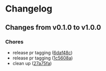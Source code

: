# Changelog

## Changes from v0.1.0 to v1.0.0

### Chores
- release pr tagging  ([6daf48c](https://github.com/telicent-oss/telicent-base-images/commit/6daf48cb3a0f903c3b3fffcffab7b47483287809))
- release pr tagging  ([1c5608a](https://github.com/telicent-oss/telicent-base-images/commit/1c5608adce10544aad8671c02a9d5def7b00585c))
- clean up  ([27a75fa](https://github.com/telicent-oss/telicent-base-images/commit/27a75fa3431e318e57fb4ff4cb29bdefda185ad0))

